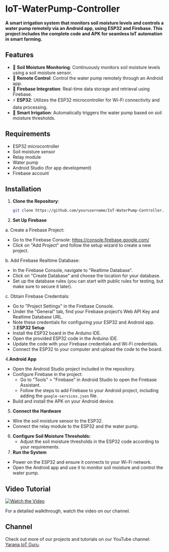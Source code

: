 # IoT-WaterPump-Controller

**A smart irrigation system that monitors soil moisture levels and controls a water pump remotely via an Android app, using ESP32 and Firebase. This project includes the complete code and APK for seamless IoT automation in smart farming.**

## Features

- 🌱 **Soil Moisture Monitoring**: Continuously monitors soil moisture levels using a soil moisture sensor.
- 📱 **Remote Control**: Control the water pump remotely through an Android app.
- 🔗 **Firebase Integration**: Real-time data storage and retrieval using Firebase.
- ⚡ **ESP32**: Utilizes the ESP32 microcontroller for Wi-Fi connectivity and data processing.
- 🌿 **Smart Irrigation**: Automatically triggers the water pump based on soil moisture thresholds.

## Requirements

- ESP32 microcontroller
- Soil moisture sensor
- Relay module
- Water pump
- Android Studio (for app development)
- Firebase account
## Installation

1. **Clone the Repository**:
   ```bash
   git clone https://github.com/yourusername/IoT-WaterPump-Controller.git
2. **Set Up Firebase**
   
a. Create a Firebase Project:
   - Go to the Firebase Console: https://console.firebase.google.com/
   - Click on "Add Project" and follow the setup wizard to create a new project.

b. Add Firebase Realtime Database:
   - In the Firebase Console, navigate to "Realtime Database".
   - Click on "Create Database" and choose the location for your database.
   - Set up the database rules (you can start with public rules for testing, but make sure to secure it later).

c. Obtain Firebase Credentials:
   - Go to "Project Settings" in the Firebase Console.
   - Under the "General" tab, find your Firebase project’s Web API Key and Realtime Database URL.
   - Note these credentials for configuring your ESP32 and Android app.
3.**ESP32 Setup**
- Install the ESP32 board in the Arduino IDE.
- Open the provided ESP32 code in the Arduino IDE.
- Update the code with your Firebase credentials and Wi-Fi credentials.
- Connect the ESP32 to your computer and upload the code to the board.
  
4.**Android App**
- Open the Android Studio project included in the repository.
- Configure Firebase in the project:
  - Go to "Tools" > "Firebase" in Android Studio to open the Firebase Assistant.
  - Follow the steps to add Firebase to your Android project, including adding the `google-services.json` file.
- Build and install the APK on your Android device.
5. **Connect the Hardware**
  - Wire the soil moisture sensor to the ESP32.
  - Connect the relay module to the ESP32 and the water pump.
6. **Configure Soil Moisture Thresholds:**
    - Adjust the soil moisture thresholds in the ESP32 code according to your requirements.
7. **Run the System**
- Power on the ESP32 and ensure it connects to your Wi-Fi network.
- Open the Android app and use it to monitor soil moisture and control the water pump.
## Video Tutorial

[![Watch the Video](https://img.youtube.com/vi/NFRJDUmAJCE/hqdefault.jpg)](https://youtu.be/NFRJDUmAJCE)

For a detailed walkthrough, watch the video on our channel.

## Channel

Check out more of our projects and tutorials on our YouTube channel: [Yarana IoT Guru](https://www.youtube.com/channel/UCkQdMBElOY6MvhVzzK-DxJQ).

